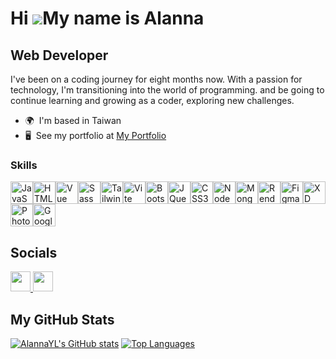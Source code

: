   Hi ![](https://user-images.githubusercontent.com/18350557/176309783-0785949b-9127-417c-8b55-ab5a4333674e.gif)My name
  is
  Alanna
  ==============================================================================================================================

  Web Developer
  -------------

  I've been on a coding journey for eight months now. With a passion for technology, I'm transitioning into the world of
  programming. and be going to continue learning and growing as a coder, exploring new challenges.

  * 🌍  I'm based in Taiwan
  * 🖥️  See my portfolio at [My Portfolio](http://alannayl.github.io/)
  
  
  
  ### Skills

  <p align="left">
    <a href="https://developer.mozilla.org/en-US/docs/Web/JavaScript" target="_blank" rel="noreferrer"><img
        src="https://raw.githubusercontent.com/danielcranney/readme-generator/main/public/icons/skills/javascript-colored.svg"
        width="36" height="36" alt="JavaScript" /></a><a href="https://developer.mozilla.org/en-US/docs/Glossary/HTML5"
      target="_blank" rel="noreferrer"><img
        src="https://raw.githubusercontent.com/danielcranney/readme-generator/main/public/icons/skills/html5-colored.svg"
        width="36" height="36" alt="HTML5" /></a><a href="https://vuejs.org/" target="_blank" rel="noreferrer"><img
        src="https://raw.githubusercontent.com/danielcranney/readme-generator/main/public/icons/skills/vuejs-colored.svg"
        width="36" height="36" alt="Vue" /></a><a href="https://sass-lang.com/" target="_blank" rel="noreferrer"><img
        src="https://raw.githubusercontent.com/danielcranney/readme-generator/main/public/icons/skills/sass-colored.svg"
        width="36" height="36" alt="Sass" /></a><a href="https://tailwindcss.com/" target="_blank" rel="noreferrer"><img
        src="https://raw.githubusercontent.com/danielcranney/readme-generator/main/public/icons/skills/tailwindcss-colored.svg"
        width="36" height="36" alt="TailwindCSS" /></a><a href="https://vitejs.dev/" target="_blank"
      rel="noreferrer"><img
        src="https://raw.githubusercontent.com/danielcranney/readme-generator/main/public/icons/skills/vite-colored.svg"
        width="36" height="36" alt="Vite" /></a><a href="https://getbootstrap.com/" target="_blank"
      rel="noreferrer"><img
        src="https://raw.githubusercontent.com/danielcranney/readme-generator/main/public/icons/skills/bootstrap-colored.svg"
        width="36" height="36" alt="Bootstrap" /></a><a href="https://jquery.com/" target="_blank" rel="noreferrer"><img
        src="https://raw.githubusercontent.com/danielcranney/readme-generator/main/public/icons/skills/jquery-colored.svg"
        width="36" height="36" alt="JQuery" /></a><a href="https://www.w3.org/TR/CSS/#css" target="_blank"
      rel="noreferrer"><img
        src="https://raw.githubusercontent.com/danielcranney/readme-generator/main/public/icons/skills/css3-colored.svg"
        width="36" height="36" alt="CSS3" /></a><a href="https://nodejs.org/en/" target="_blank" rel="noreferrer"><img
        src="https://raw.githubusercontent.com/danielcranney/readme-generator/main/public/icons/skills/nodejs-colored.svg"
        width="36" height="36" alt="NodeJS" /></a><a href="https://www.mongodb.com/" target="_blank"
      rel="noreferrer"><img
        src="https://raw.githubusercontent.com/danielcranney/readme-generator/main/public/icons/skills/mongodb-colored.svg"
        width="36" height="36" alt="MongoDB" /></a><a href="https://render.com/" target="_blank" rel="noreferrer"><img
        src="https://raw.githubusercontent.com/danielcranney/readme-generator/main/public/icons/skills/render-colored.svg"
        width="36" height="36" alt="Render" /></a><a href="https://www.figma.com/" target="_blank" rel="noreferrer"><img
        src="https://raw.githubusercontent.com/danielcranney/readme-generator/main/public/icons/skills/figma-colored.svg"
        width="36" height="36" alt="Figma" /></a><a href="https://www.adobe.com/uk/products/xd.html" target="_blank"
      rel="noreferrer"><img
        src="https://raw.githubusercontent.com/danielcranney/readme-generator/main/public/icons/skills/xd-colored.svg"
        width="36" height="36" alt="XD" /></a><a href="https://www.adobe.com/uk/products/photoshop.html" target="_blank"
      rel="noreferrer"><img
        src="https://raw.githubusercontent.com/danielcranney/readme-generator/main/public/icons/skills/photoshop-colored.svg"
        width="36" height="36" alt="Photoshop" /></a><a href="https://cloud.google.com/" target="_blank"
      rel="noreferrer"><img
        src="https://raw.githubusercontent.com/danielcranney/readme-generator/main/public/icons/skills/googlecloud-colored.svg"
        width="36" height="36" alt="Google Cloud" /></a>
  </p>

 
  
  
  ## **Socials**

  <p align="left">
    <a href="https://www.github.com/AlannaYL" target="_blank" rel="noreferrer">
      <picture>
        <source media="(prefers-color-scheme: dark)"
          srcset="https://raw.githubusercontent.com/danielcranney/readme-generator/main/public/icons/socials/github-dark.svg" />
        <source media="(prefers-color-scheme: light)"
          srcset="https://raw.githubusercontent.com/danielcranney/readme-generator/main/public/icons/socials/github.svg" />
        <img src="https://raw.githubusercontent.com/danielcranney/readme-generator/main/public/icons/socials/github.svg"
          width="32" height="32" />
      </picture>
    </a>
    <a href="https://www.x.com/a04810254" target="_blank" rel="noreferrer">
      <picture>
        <source media="(prefers-color-scheme: dark)"
          srcset="https://raw.githubusercontent.com/danielcranney/readme-generator/main/public/icons/socials/twitter-dark.svg" />
        <source media="(prefers-color-scheme: light)"
          srcset="https://raw.githubusercontent.com/danielcranney/readme-generator/main/public/icons/socials/twitter.svg" />
        <img
          src="https://raw.githubusercontent.com/danielcranney/readme-generator/main/public/icons/socials/twitter.svg"
          width="32" height="32" />
      </picture>
    </a>
  </p>


  
  ## **My GitHub Stats**
 
  <a href="http://www.github.com/AlannaYL"><img
      src="https://github-readme-stats.vercel.app/api?username=AlannaYL&show_icons=true&hide=&count_private=true&title_color=a855f7&text_color=ffffff&icon_color=6366f1&bg_color=0f172a&hide_border=true&show_icons=true"
      alt="AlannaYL's GitHub stats" /></a>
  <a href="https://github.com/AlannaYL" align="left"><img
      src="https://github-readme-stats.vercel.app/api/top-langs/?username=AlannaYL&langs_count=10&title_color=a855f7&text_color=ffffff&icon_color=6366f1&bg_color=0f172a&hide_border=true&locale=en&custom_title=Top%20%Languages"
      alt="Top Languages" /></a>
